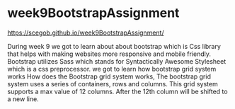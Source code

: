# week9BootstrapAssignment

https://scegob.github.io/week9BootstrapAssignment/

During week 9 we got to learn about about bootstrap which is Css library that helps with making websites more responsive and mobile friendly. 
Bootstrap utilizes Sass which stands for Syntactically Awesome Stylesheet which is a css preprocessor.
we got to learn how bootstrap grid system works How does the Bootstrap grid system works, The bootstrap grid system uses a series of containers, rows and columns. 
This grid system supports a max value of 12 columns. After the 12th column will be shifted to a new line.
